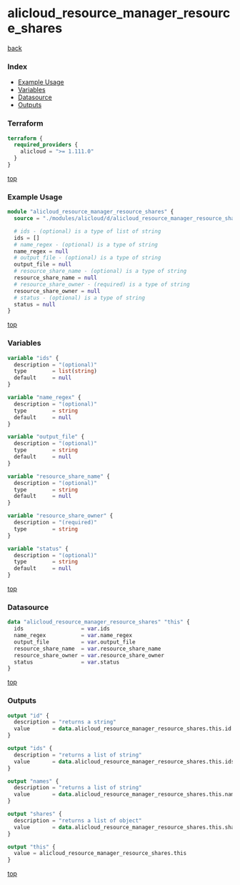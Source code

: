 # alicloud_resource_manager_resource_shares

[back](../alicloud.md)

### Index

- [Example Usage](#example-usage)
- [Variables](#variables)
- [Datasource](#datasource)
- [Outputs](#outputs)

### Terraform

```terraform
terraform {
  required_providers {
    alicloud = ">= 1.111.0"
  }
}
```

[top](#index)

### Example Usage

```terraform
module "alicloud_resource_manager_resource_shares" {
  source = "./modules/alicloud/d/alicloud_resource_manager_resource_shares"

  # ids - (optional) is a type of list of string
  ids = []
  # name_regex - (optional) is a type of string
  name_regex = null
  # output_file - (optional) is a type of string
  output_file = null
  # resource_share_name - (optional) is a type of string
  resource_share_name = null
  # resource_share_owner - (required) is a type of string
  resource_share_owner = null
  # status - (optional) is a type of string
  status = null
}
```

[top](#index)

### Variables

```terraform
variable "ids" {
  description = "(optional)"
  type        = list(string)
  default     = null
}

variable "name_regex" {
  description = "(optional)"
  type        = string
  default     = null
}

variable "output_file" {
  description = "(optional)"
  type        = string
  default     = null
}

variable "resource_share_name" {
  description = "(optional)"
  type        = string
  default     = null
}

variable "resource_share_owner" {
  description = "(required)"
  type        = string
}

variable "status" {
  description = "(optional)"
  type        = string
  default     = null
}
```

[top](#index)

### Datasource

```terraform
data "alicloud_resource_manager_resource_shares" "this" {
  ids                  = var.ids
  name_regex           = var.name_regex
  output_file          = var.output_file
  resource_share_name  = var.resource_share_name
  resource_share_owner = var.resource_share_owner
  status               = var.status
}
```

[top](#index)

### Outputs

```terraform
output "id" {
  description = "returns a string"
  value       = data.alicloud_resource_manager_resource_shares.this.id
}

output "ids" {
  description = "returns a list of string"
  value       = data.alicloud_resource_manager_resource_shares.this.ids
}

output "names" {
  description = "returns a list of string"
  value       = data.alicloud_resource_manager_resource_shares.this.names
}

output "shares" {
  description = "returns a list of object"
  value       = data.alicloud_resource_manager_resource_shares.this.shares
}

output "this" {
  value = alicloud_resource_manager_resource_shares.this
}
```

[top](#index)
